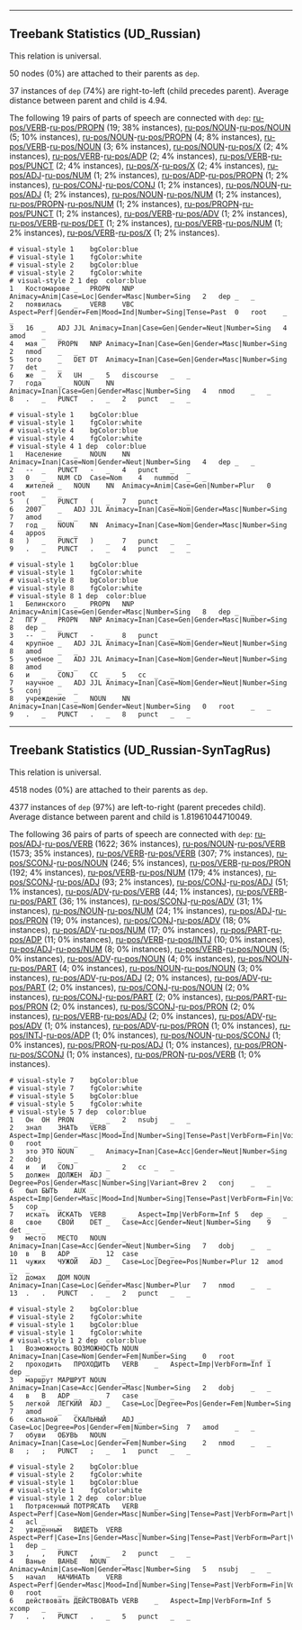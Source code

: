 

--------------------------------------------------------------------------------

## Treebank Statistics (UD_Russian)

This relation is universal.

50 nodes (0%) are attached to their parents as `dep`.

37 instances of `dep` (74%) are right-to-left (child precedes parent).
Average distance between parent and child is 4.94.

The following 19 pairs of parts of speech are connected with `dep`: [ru-pos/VERB]()-[ru-pos/PROPN]() (19; 38% instances), [ru-pos/NOUN]()-[ru-pos/NOUN]() (5; 10% instances), [ru-pos/NOUN]()-[ru-pos/PROPN]() (4; 8% instances), [ru-pos/VERB]()-[ru-pos/NOUN]() (3; 6% instances), [ru-pos/NOUN]()-[ru-pos/X]() (2; 4% instances), [ru-pos/VERB]()-[ru-pos/ADP]() (2; 4% instances), [ru-pos/VERB]()-[ru-pos/PUNCT]() (2; 4% instances), [ru-pos/X]()-[ru-pos/X]() (2; 4% instances), [ru-pos/ADJ]()-[ru-pos/NUM]() (1; 2% instances), [ru-pos/ADP]()-[ru-pos/PROPN]() (1; 2% instances), [ru-pos/CONJ]()-[ru-pos/CONJ]() (1; 2% instances), [ru-pos/NOUN]()-[ru-pos/ADJ]() (1; 2% instances), [ru-pos/NOUN]()-[ru-pos/NUM]() (1; 2% instances), [ru-pos/PROPN]()-[ru-pos/NUM]() (1; 2% instances), [ru-pos/PROPN]()-[ru-pos/PUNCT]() (1; 2% instances), [ru-pos/VERB]()-[ru-pos/ADV]() (1; 2% instances), [ru-pos/VERB]()-[ru-pos/DET]() (1; 2% instances), [ru-pos/VERB]()-[ru-pos/NUM]() (1; 2% instances), [ru-pos/VERB]()-[ru-pos/X]() (1; 2% instances).


~~~ conllu
# visual-style 1	bgColor:blue
# visual-style 1	fgColor:white
# visual-style 2	bgColor:blue
# visual-style 2	fgColor:white
# visual-style 2 1 dep	color:blue
1	Костомарове	_	PROPN	NNP	Animacy=Anim|Case=Loc|Gender=Masc|Number=Sing	2	dep	_	_
2	появилась	_	VERB	VBC	Aspect=Perf|Gender=Fem|Mood=Ind|Number=Sing|Tense=Past	0	root	_	_
3	16	_	ADJ	JJL	Animacy=Inan|Case=Gen|Gender=Neut|Number=Sing	4	amod	_	_
4	мая	_	PROPN	NNP	Animacy=Inan|Case=Gen|Gender=Masc|Number=Sing	2	nmod	_	_
5	того	_	DET	DT	Animacy=Inan|Case=Gen|Gender=Masc|Number=Sing	7	det	_	_
6	же	_	X	UH	_	5	discourse	_	_
7	года	_	NOUN	NN	Animacy=Inan|Case=Gen|Gender=Masc|Number=Sing	4	nmod	_	_
8	.	_	PUNCT	.	_	2	punct	_	_

~~~


~~~ conllu
# visual-style 1	bgColor:blue
# visual-style 1	fgColor:white
# visual-style 4	bgColor:blue
# visual-style 4	fgColor:white
# visual-style 4 1 dep	color:blue
1	Население	_	NOUN	NN	Animacy=Inan|Case=Nom|Gender=Neut|Number=Sing	4	dep	_	_
2	--	_	PUNCT	-	_	4	punct	_	_
3	0	_	NUM	CD	Case=Nom	4	nummod	_	_
4	жителей	_	NOUN	NN	Animacy=Anim|Case=Gen|Number=Plur	0	root	_	_
5	(	_	PUNCT	(	_	7	punct	_	_
6	2007	_	ADJ	JJL	Animacy=Inan|Case=Nom|Gender=Masc|Number=Sing	7	amod	_	_
7	год	_	NOUN	NN	Animacy=Inan|Case=Nom|Gender=Masc|Number=Sing	4	appos	_	_
8	)	_	PUNCT	)	_	7	punct	_	_
9	.	_	PUNCT	.	_	4	punct	_	_

~~~


~~~ conllu
# visual-style 1	bgColor:blue
# visual-style 1	fgColor:white
# visual-style 8	bgColor:blue
# visual-style 8	fgColor:white
# visual-style 8 1 dep	color:blue
1	Белинского	_	PROPN	NNP	Animacy=Anim|Case=Gen|Gender=Masc|Number=Sing	8	dep	_	_
2	ПГУ	_	PROPN	NNP	Animacy=Inan|Case=Gen|Gender=Masc|Number=Sing	8	dep	_	_
3	--	_	PUNCT	-	_	8	punct	_	_
4	крупное	_	ADJ	JJL	Animacy=Inan|Case=Nom|Gender=Neut|Number=Sing	8	amod	_	_
5	учебное	_	ADJ	JJL	Animacy=Inan|Case=Nom|Gender=Neut|Number=Sing	8	amod	_	_
6	и	_	CONJ	CC	_	5	cc	_	_
7	научное	_	ADJ	JJL	Animacy=Inan|Case=Nom|Gender=Neut|Number=Sing	5	conj	_	_
8	учреждение	_	NOUN	NN	Animacy=Inan|Case=Nom|Gender=Neut|Number=Sing	0	root	_	_
9	.	_	PUNCT	.	_	8	punct	_	_

~~~




--------------------------------------------------------------------------------

## Treebank Statistics (UD_Russian-SynTagRus)

This relation is universal.

4518 nodes (0%) are attached to their parents as `dep`.

4377 instances of `dep` (97%) are left-to-right (parent precedes child).
Average distance between parent and child is 1.81961044710049.

The following 36 pairs of parts of speech are connected with `dep`: [ru-pos/ADJ]()-[ru-pos/VERB]() (1622; 36% instances), [ru-pos/NOUN]()-[ru-pos/VERB]() (1573; 35% instances), [ru-pos/VERB]()-[ru-pos/VERB]() (307; 7% instances), [ru-pos/SCONJ]()-[ru-pos/NOUN]() (246; 5% instances), [ru-pos/VERB]()-[ru-pos/PRON]() (192; 4% instances), [ru-pos/VERB]()-[ru-pos/NUM]() (179; 4% instances), [ru-pos/SCONJ]()-[ru-pos/ADJ]() (93; 2% instances), [ru-pos/CONJ]()-[ru-pos/ADJ]() (51; 1% instances), [ru-pos/ADV]()-[ru-pos/VERB]() (44; 1% instances), [ru-pos/VERB]()-[ru-pos/PART]() (36; 1% instances), [ru-pos/SCONJ]()-[ru-pos/ADV]() (31; 1% instances), [ru-pos/NOUN]()-[ru-pos/NUM]() (24; 1% instances), [ru-pos/ADJ]()-[ru-pos/PRON]() (19; 0% instances), [ru-pos/CONJ]()-[ru-pos/ADV]() (18; 0% instances), [ru-pos/ADV]()-[ru-pos/NUM]() (17; 0% instances), [ru-pos/PART]()-[ru-pos/ADP]() (11; 0% instances), [ru-pos/VERB]()-[ru-pos/INTJ]() (10; 0% instances), [ru-pos/ADJ]()-[ru-pos/NUM]() (8; 0% instances), [ru-pos/VERB]()-[ru-pos/NOUN]() (5; 0% instances), [ru-pos/ADV]()-[ru-pos/NOUN]() (4; 0% instances), [ru-pos/NOUN]()-[ru-pos/PART]() (4; 0% instances), [ru-pos/NOUN]()-[ru-pos/NOUN]() (3; 0% instances), [ru-pos/ADV]()-[ru-pos/ADJ]() (2; 0% instances), [ru-pos/ADV]()-[ru-pos/PART]() (2; 0% instances), [ru-pos/CONJ]()-[ru-pos/NOUN]() (2; 0% instances), [ru-pos/CONJ]()-[ru-pos/PART]() (2; 0% instances), [ru-pos/PART]()-[ru-pos/PRON]() (2; 0% instances), [ru-pos/SCONJ]()-[ru-pos/PRON]() (2; 0% instances), [ru-pos/VERB]()-[ru-pos/ADJ]() (2; 0% instances), [ru-pos/ADV]()-[ru-pos/ADV]() (1; 0% instances), [ru-pos/ADV]()-[ru-pos/PRON]() (1; 0% instances), [ru-pos/INTJ]()-[ru-pos/ADP]() (1; 0% instances), [ru-pos/NOUN]()-[ru-pos/SCONJ]() (1; 0% instances), [ru-pos/PRON]()-[ru-pos/ADJ]() (1; 0% instances), [ru-pos/PRON]()-[ru-pos/SCONJ]() (1; 0% instances), [ru-pos/PRON]()-[ru-pos/VERB]() (1; 0% instances).


~~~ conllu
# visual-style 7	bgColor:blue
# visual-style 7	fgColor:white
# visual-style 5	bgColor:blue
# visual-style 5	fgColor:white
# visual-style 5 7 dep	color:blue
1	Он	ОН	PRON	_	_	2	nsubj	_	_
2	знал	ЗНАТЬ	VERB	_	Aspect=Imp|Gender=Masc|Mood=Ind|Number=Sing|Tense=Past|VerbForm=Fin|Voice=Act	0	root	_	_
3	это	ЭТО	NOUN	_	Animacy=Inan|Case=Acc|Gender=Neut|Number=Sing	2	dobj	_	_
4	и	И	CONJ	_	_	2	cc	_	_
5	должен	ДОЛЖЕН	ADJ	_	Degree=Pos|Gender=Masc|Number=Sing|Variant=Brev	2	conj	_	_
6	был	БЫТЬ	AUX	_	Aspect=Imp|Gender=Masc|Mood=Ind|Number=Sing|Tense=Past|VerbForm=Fin|Voice=Act	5	cop	_	_
7	искать	ИСКАТЬ	VERB	_	Aspect=Imp|VerbForm=Inf	5	dep	_	_
8	свое	СВОЙ	DET	_	Case=Acc|Gender=Neut|Number=Sing	9	det	_	_
9	место	МЕСТО	NOUN	_	Animacy=Inan|Case=Acc|Gender=Neut|Number=Sing	7	dobj	_	_
10	в	В	ADP	_	_	12	case	_	_
11	чужих	ЧУЖОЙ	ADJ	_	Case=Loc|Degree=Pos|Number=Plur	12	amod	_	_
12	домах	ДОМ	NOUN	_	Animacy=Inan|Case=Loc|Gender=Masc|Number=Plur	7	nmod	_	_
13	.	.	PUNCT	.	_	2	punct	_	_

~~~


~~~ conllu
# visual-style 2	bgColor:blue
# visual-style 2	fgColor:white
# visual-style 1	bgColor:blue
# visual-style 1	fgColor:white
# visual-style 1 2 dep	color:blue
1	Возможность	ВОЗМОЖНОСТЬ	NOUN	_	Animacy=Inan|Case=Nom|Gender=Fem|Number=Sing	0	root	_	_
2	проходить	ПРОХОДИТЬ	VERB	_	Aspect=Imp|VerbForm=Inf	1	dep	_	_
3	маршрут	МАРШРУТ	NOUN	_	Animacy=Inan|Case=Acc|Gender=Masc|Number=Sing	2	dobj	_	_
4	в	В	ADP	_	_	7	case	_	_
5	легкой	ЛЕГКИЙ	ADJ	_	Case=Loc|Degree=Pos|Gender=Fem|Number=Sing	7	amod	_	_
6	скальной	СКАЛЬНЫЙ	ADJ	_	Case=Loc|Degree=Pos|Gender=Fem|Number=Sing	7	amod	_	_
7	обуви	ОБУВЬ	NOUN	_	Animacy=Inan|Case=Loc|Gender=Fem|Number=Sing	2	nmod	_	_
8	;	;	PUNCT	;	_	1	punct	_	_

~~~


~~~ conllu
# visual-style 2	bgColor:blue
# visual-style 2	fgColor:white
# visual-style 1	bgColor:blue
# visual-style 1	fgColor:white
# visual-style 1 2 dep	color:blue
1	Потрясенный	ПОТРЯСАТЬ	VERB	_	Aspect=Perf|Case=Nom|Gender=Masc|Number=Sing|Tense=Past|VerbForm=Part|Voice=Pass	4	acl	_	_
2	увиденным	ВИДЕТЬ	VERB	_	Aspect=Perf|Case=Ins|Gender=Masc|Number=Sing|Tense=Past|VerbForm=Part|Voice=Pass	1	dep	_	_
3	,	,	PUNCT	,	_	2	punct	_	_
4	Ванье	ВАНЬЕ	NOUN	_	Animacy=Anim|Case=Nom|Gender=Masc|Number=Sing	5	nsubj	_	_
5	начал	НАЧИНАТЬ	VERB	_	Aspect=Perf|Gender=Masc|Mood=Ind|Number=Sing|Tense=Past|VerbForm=Fin|Voice=Act	0	root	_	_
6	действовать	ДЕЙСТВОВАТЬ	VERB	_	Aspect=Imp|VerbForm=Inf	5	xcomp	_	_
7	.	.	PUNCT	.	_	5	punct	_	_

~~~


